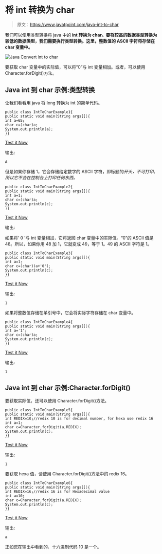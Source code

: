 # 将 int 转换为 char

> 原文：<https://www.javatpoint.com/java-int-to-char>

我们可以使用类型转换将 java 中的 **int 转换为 char。要将较高的数据类型转换为较低的数据类型，我们需要执行类型转换。这里，整数值的 ASCII 字符将存储在 char 变量中。**

![Java Convert int to char](../img/5a38057ffa5894ac9dae23547e206fad.png)

要获取 char 变量中的实际值，可以将“0”与 int 变量相加。或者，可以使用 Character.forDigit()方法。

## Java int 到 char 示例:类型转换

让我们看看用 java 将 long 转换为 int 的简单代码。

```
public class IntToCharExample1{
public static void main(String args[]){
int a=65;
char c=(char)a;
System.out.println(a);
}}

```

[Test it Now](https://compiler.javatpoint.com/opr/test.jsp?filename=IntToCharExample1)

输出:

```
A

```

但是如果你存储 1，它会存储给定数字的 ASCII 字符，即标题的*开头，不可打印。所以它不会在控制台上打印任何东西。*

```
public class IntToCharExample2{
public static void main(String args[]){
int a=1;  
char c=(char)a;  
System.out.println(c);
}}

```

[Test it Now](https://compiler.javatpoint.com/opr/test.jsp?filename=IntToCharExample2)

输出:

如果将' 0 '与 int 变量相加，它将返回 char 变量中的实际值。“0”的 ASCII 值是 48。所以，如果你用 48 加 1，它就变成 49，等于 1。49 的 ASCII 字符是 1。

```
public class IntToCharExample3{
public static void main(String args[]){
int a=1;  
char c=(char)(a+'0');  
System.out.println(c); 
}}

```

[Test it Now](https://compiler.javatpoint.com/opr/test.jsp?filename=IntToCharExample3)

输出:

```
1

```

如果将整数值存储在单引号中，它会将实际字符存储在 char 变量中。

```
public class IntToCharExample4{
public static void main(String args[]){
int a='1';  
char c=(char)a;  
System.out.println(c);
}}

```

[Test it Now](https://compiler.javatpoint.com/opr/test.jsp?filename=IntToCharExample4)

输出:

```
1

```

## Java int 到 char 示例:Character.forDigit()

要获取实际值，还可以使用 Character.forDigit()方法。

```
public class IntToCharExample5{
public static void main(String args[]){
int REDIX=10;//redix 10 is for decimal number, for hexa use redix 16
int a=1;  
char c=Character.forDigit(a,REDIX);  
System.out.println(c); 
}}

```

[Test it Now](https://compiler.javatpoint.com/opr/test.jsp?filename=IntToCharExample5)

输出:

```
1

```

要获取 hexa 值，请使用 Character.forDigit()方法中的 redix 16。

```
public class IntToCharExample6{
public static void main(String args[]){
int REDIX=16;//redix 16 is for Hexadecimal value
int a=10;  
char c=Character.forDigit(a,REDIX);  
System.out.println(c); 
}}

```

[Test it Now](https://compiler.javatpoint.com/opr/test.jsp?filename=IntToCharExample6)

输出:

```
a

```

正如您在输出中看到的，十六进制代码 10 是一个。
